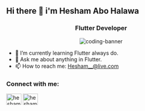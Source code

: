 ## Hi there 👋 i'm Hesham Abo Halawa
<h3 align="center">Flutter Developer</h3>

<p align="center">
  <img src="https://user-images.githubusercontent.com/31604881/155272648-a797ca5b-d9b6-4327-8c32-ae775c7d5bfc.gif" alt="coding-banner" />
</p>

- 🌱 I’m currently learning Flutter always do.
- 💬 Ask me about anything in Flutter.
- 📫 How to reach me: Hesham__@live.com


<h3 align="left">Connect with me:</h3>
<p align="left">
<a href="https://twitter.com/heshamabohalawa" target="blank"><img align="center" src="https://raw.githubusercontent.com/rahuldkjain/github-profile-readme-generator/master/src/images/icons/Social/twitter.svg" alt="heshamabohalawa" height="30" width="40" /></a>
<a href="https://instagram.com/eng.heshamabohalawa" target="blank"><img align="center" src="https://raw.githubusercontent.com/rahuldkjain/github-profile-readme-generator/master/src/images/icons/Social/instagram.svg" alt="heshamabohalawa" height="30" width="40" /></a>
</p>
<!--
**HeshamAboHalawa/HeshamAboHalawa** is a ✨ _special_ ✨ repository because its `README.md` (this file) appears on your GitHub profile.

Here are some ideas to get you started:

- 🔭 I’m currently working on ...
- 🌱 I’m currently learning ...
- 👯 I’m looking to collaborate on ...
- 🤔 I’m looking for help with ...
- 💬 Ask me about ...
- 📫 How to reach me: ...
- 😄 Pronouns: ...
- ⚡ Fun fact: ...
-->
